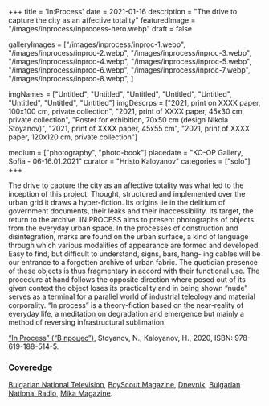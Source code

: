 +++
title = 'In:Process'
date = 2021-01-16
description = "The drive to capture the city as an affective totality"
featuredImage = "/images/inprocess/inprocess-hero.webp"
draft = false

galleryImages = ["/images/inprocess/inproc-1.webp", "/images/inprocess/inproc-2.webp", "/images/inprocess/inproc-3.webp", "/images/inprocess/inproc-4.webp", "/images/inprocess/inproc-5.webp", "/images/inprocess/inproc-6.webp", "/images/inprocess/inproc-7.webp", "/images/inprocess/inproc-8.webp", ]

imgNames = ["Untitled", "Untitled", "Untitled", "Untitled", "Untitled", "Untitled", "Untitled", "Untitled"]
imgDescrps = ["2021, print on XXXX paper, 100x100 cm, private collection", "2021, print of XXXX paper, 45x30 cm, private collection", "Poster for exhibition, 70x50 cm (design Nikola Stoyanov)", "2021, print of XXXX paper, 45x55 cm", "2021, print of XXXX paper, 120x120 cm, private collection"]

medium = ["photography", "photo-book"]
placedate = "KO-OP Gallery, Sofia - 06-16.01.2021"
curator = "Hristo Kaloyanov"
categories = ["solo"]
+++

<!-- Change poster picture -->

The drive to capture the city as an affective totality was what led to the inception of this project. Thought, structured and implemented over the urban grid it draws a hyper-fiction. Its origins lie in the delirium of government documents, their leaks and their inaccessibility. Its target, the return to the archive. IN:PROCESS aims to present photographs of objects from the everyday urban space. In the processes of construction and disintegration, marks are found on the urban surface, a kind of language through which various modalities of appearance are formed and developed. Easy to find, but difficult to understand, signs, bars, hang- ing cables will be our entrance to a forgotten archive of urban fabric. The quotidian presence of these objects is thus fragmentary in accord with their functional use. The procedure at hand follows the opposite direction where posed out of its given context the object loses its practicality and in being shown “nude” serves as a terminal for a parallel world of industrial teleology and material corporality. “In process” is a theory-fiction based on the near-reality of everyday life, a meditation on degradation and emergence but mainly a method of reversing infrastructural sublimation. 

<a href="http://booksinprint.bg/Publication/Details/820a8128-de8d-4fc3-97dc-33cdd929c91d">“In Process” (“В процес”)</a>, Stoyanov, N., Kaloyanov, H., 2020, ISBN: 978-619-188-514-5. 

### Coveredge

[Bulgarian National Television](https://bnt.bg/news/fotografska-izlozhba-v-proces-na-nikola-stoyanov-v286612-290248news.html), [BoyScout Magazine](https://boyscoutmag.com/2021/01/izlojba-nikola-stoyanov-stilizira-gradskata-svinshtina-koqto-ni-zaobikalq/), [Dnevnik](https://www.dnevnik.bg/blogosfera/article/412986), [Bulgarian National Radio](https://mikamagazine.com/%D0%BA%D0%BE-%D0%BE%D0%BF-%D0%BF%D1%80%D0%B5%D0%B4%D1%81%D1%82%D0%B0%D0%B2%D1%8F-%D0%B2-%D0%BF%D1%80%D0%BE%D1%86%D0%B5%D1%81-%D1%84%D0%BE%D1%82%D0%BE%D0%B3%D1%80%D0%B0/), [Mika Magazine](https://mikamagazine.com/%D0%BA%D0%BE-%D0%BE%D0%BF-%D0%BF%D1%80%D0%B5%D0%B4%D1%81%D1%82%D0%B0%D0%B2%D1%8F-%D0%B2-%D0%BF%D1%80%D0%BE%D1%86%D0%B5%D1%81-%D1%84%D0%BE%D1%82%D0%BE%D0%B3%D1%80%D0%B0/).